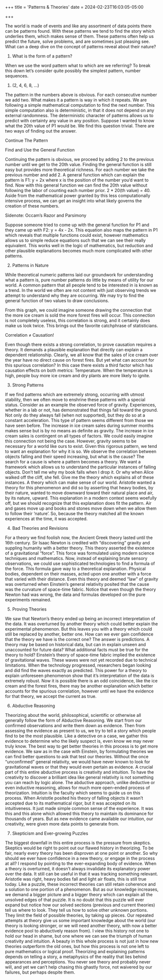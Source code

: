 +++
title = 'Patterns & Theories'
date = 2024-02-23T16:03:05-05:00

+++

The world is made of events and like any assortment of data points there can be patterns found. With these patterns we tend to find the story which underlies them, which makes sense of them. These patterns often help us predict the future, solve problems, and are sometimes just pleasing see. What can a deep dive on the concept of patterns reveal about their nature?

1. What is the form of a pattern?

When we use the word pattern what to which are we referring? To break this down let’s consider quite possibly the simplest pattern, number sequences.

1. (2, 4, 6, 8, …)

The pattern in the numbers above is obvious. For each consecutive number we add two. What makes it a pattern is way in which it repeats. We are following a simple mathematical computation to find the next number. This simple computation also is deterministic, in that it does not depend on any external randomness. The deterministic character of patterns allows us to predict with certainty any value in any position. Suppose I wanted to know what the 20th value of P1 would be. We find this question trivial. There are two ways of finding out the answer.

Continue The Pattern

Find and Use the General Function

Continuing the pattern is obvious, we proceed by adding 2 to the previous number until we get to the 20th value. Finding the general function is still easy but provides more theoretical richness. For each number we take the previous number and add 2. A general function which can explain the pattern is F1: y = 2x where x is the position of the number you’d want to find. Now with this general function we can find the 20th value without following the labor of counting each number prior. 2 \* 20(th value) = 40. Aside from the mathematical power granted by this less computationally intensive process, we can get an insight into what likely governs the creation of these numbers.

Sidenote: Occam’s Razor and Parsimony

Suppose someone tried to come up with the general function for P1 and they came up with F2: y = 4x - 2x. This equation also maps the pattern in P1 which reveals that multiple functions could exist, however mathematics allows us to simple reduce equations such that we can see their really equivalent. This works well in the logic of mathematics, but reduction and other plausible explanations becomes much more complicated with other patterns.

2. Patterns in Nature

While theoretical numeric patterns laid our groundwork for understanding what a pattern is, pure number patterns do little by means of utility for our world. A common pattern that all people tend to be interested in is known as a trend. In the world we often are not content with just observing trends we attempt to understand why they are occurring. We may try to find the general function of two values to draw conclusions.

From this graph, we could imagine someone drawing the connection that the more ice cream is sold the more forest fires will occur. This connection is not completely useless, this correlation is strong, and it certainly does make us look twice. This brings out the favorite catchphrase of statisticians.

Correlation ≠ Causation!

Even though there exists a strong correlation, to prove causation requires a theory. It demands a plausible explanation that directly can explain a dependent relationship. Clearly, we all know that the sales of ice cream over the year have no direct cause on forest fires. But yet what can account for this spurious correlation? In this case there exists a third factor which has causation effects on both metrics: Temperature. When the temperature is high, people buy more ice cream and dry plants are more likely to ignite.

3. Strong Patterns

If we find patterns which are extremely strong, occurring with utmost stability, then we often move to enshrine these patterns with a special status. Consider as an example the observed force of gravity. Experiences, whether in a lab or not, has demonstrated that things fall toward the ground. Not only do they always fall (when not supported), but they do so at a constant acceleration. This type of pattern seems different from those we have seen before. The increase in ice cream sales during summer months makes sense but is by no means as definite as gravity. The increase in ice cream sales is contingent on all types of factors. We could easily imagine this connection not being the case. However, gravity seems to be necessary for a world like ours to exist. Given this rigorous pattern, we tend to want an explanation for why it is so. We observe the correlation between objects falling and their speed increasing, but what is the cause? The search for a cause is where a pattern becomes a theory. We want a framework which allows us to understand the particular instances of falling objects. Don’t tell me why my book falls when I drop it. Or why when Alice walked off the cliff, she fell. Give me the theory which explains all of these instances. A theory which can make sense of our world. Aristotle wanted a theory for this phenomenon and did so by asserting that heavy bodies, by their nature, wanted to move downward toward their natural place and air, by its nature, upward. This explanation in a modern context seems woefully off, but we should recognize that this explanation does fit the pattern. Air and gases move up and books and stones move down when we allow them to follow their ‘nature’. So, because the theory matched all the known experiences at the time, it was accepted.

4. Bad Theories and Revisions

For a theory we find foolish now, the Ancient Greek theory lasted until the 16th century. Sir Isaac Newton is credited with “discovering” gravity and suppling humanity with a better theory. This theory asserted the existence of a gravitational “force”. This force was formulated using modern science techniques and mathematics. Now, instead of explaining brute sensory observations, we could use sophisticated technologies to find a formula of the force. This formula gave way to a theoretical explanation. Physical bodies, dependent on their masses, acted upon one another with a force that varied with their distance. Even this theory and deemed “law” of gravity was overturned when Einstein’s general relativity posited that the cause was the curvature of space-time fabric. Notice that even though the theory Newton had was wrong, the data and formulas developed on the pure experiments remained.

5. Proving Theories

We saw that Newton’s theory ended up being an incorrect interpretation of the data. It was overturned by another theory which could better explain the experimental phenomenon. But this leaves you with a theory which could still be replaced by another, better one. How can we ever gain confidence that the theory we have is the correct one? The answer is predictions. A theory may be based on historical data, but can in explain unseen and unaccounted for future data? What additional facts must be true for the theory to hold? Einstein’s theory of space-time fabric implied the existence of gravitational waves. These waves were not yet recorded due to technical limitations. When the technology progressed, researchers began looking and did find the waves exactly as predicted. This power for a theory to explain unforeseen phenomenon show that it’s interpretation of the data is extremely robust. Now it is possible there is an odd coincidence, like the ice cream and the forest fires, there may be another explanation which better accounts for the spurious correlation, however until we have the evidence for that theory, we accept the current as true.

6. Abductive Reasoning

Theorizing about the world, philosophical, scientific or otherwise all generally follow the form of Abductive Reasoning. We start from our confirmed observations and write them down as evidence. Then from assessing the evidence as present to us, we try to tell a story which people find to be the most plausible. Like a detective on a case, we gather this evidence to determine who the likely suspect is, even know we may never truly know. The best way to get better theories in this process is to get more evidence. We saw as in the case with Einstein, by formulating theories we can find better questions to ask that test our theories. Without the once “unconfirmed” general relativity, we would have never known to look for gravitational waves or that they would even pertain as evidence. A crucial part of this entire abductive process is creativity and intuition. To have the creativity to discover a brilliant idea like general relativity is not something you can reach by logic alone. The abductive approach, unlike deductive or even inductive reasoning, allows for much more open-ended process of theorization. Intuition is the faculty which seems to guide us on this process. When Aristotle posited his theory of falling objects it wasn’t accepted due to its mathematical rigor, but it was accepted on its intuitiveness. It just made simple common sense of the experience. It was this and this alone which allowed this theory to maintain its dominance for thousands of years. But as new evidence came available our intuition, our creativity, were given more data points to generate from.

7. Skepticism and Ever-growing Puzzles

The biggest downfall in this entire process is the pressure from skeptics. Skeptics would be right to point out our flawed history in theorizing. To be fair, nearly every theory has been disproven at one point or another. So why should we ever have confidence in a new theory, or engage in the process at all? I respond by pointing to the ever-expanding body of evidence. When a theory is overturned, it doesn’t always invalidate its explanatory power over the data. It still can be useful in that it was tracking something relevant. Aristotle was right, heavy bodies fall and light air floats, this is still true today. Like a puzzle, these incorrect theories can still retain coherence and a solution to one portion of a phenomenon. But as our knowledge increases, we demand a bigger picture and a bigger theory which can explain all the unsolved edges of that puzzle. It is no doubt that this puzzle will ever expand but notice how our solved sections (previous and current theories) tell us where to look. They tell us how to solve other unknown portions. They limit the field of possible theories, by taking up pieces. Our repeated attempts at theory give us some important knowledge about the world (our theory is looking stronger, or we will need another theory, with now a better evidence pool to abductively reason from). I view this history not one to hold our head in shame, but one where we can see the triumph of human creativity and intuition. A beauty in this whole process is not just in how new theories outperform the old ones, but how this process is not one left to pure mathematics or logical proof. Theorizing and explaining patterns depends on telling a story, a metaphysics of the reality that lies behind appearances and perceptions. You never see theory and probably never will, and yet we can’t help chasing this ghastly force, not waivered by our failures, but perhaps despite them.
